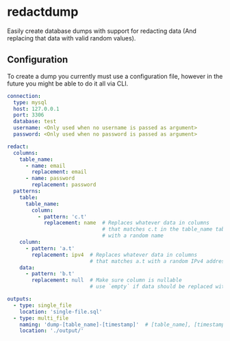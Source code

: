 # redactdump

Easily create database dumps with support for redacting data (And replacing that data with valid random values).

## Configuration

To create a dump you currently must use a configuration file, however in the future you might be able to do it all via CLI.

`````yaml
connection:
  type: mysql
  host: 127.0.0.1
  port: 3306
  database: test
  username: <Only used when no username is passed as argument>
  password: <Only used when no password is passed as argument>

redact:
  columns:
    table_name:
      - name: email
        replacement: email
      - name: password
        replacement: password
  patterns:
    table:
      table_name:
        column:
          - pattern: 'c.t'
            replacement: name  # Replaces whatever data in columns
                               # that matches c.t in the table_name table
                               # with a random name
    column:
      - pattern: 'a.t'
        replacement: ipv4  # Replaces whatever data in columns 
                           # that matches a.t with a random IPv4 address.
    data:
      - pattern: 'b.t'
        replacement: null  # Make sure column is nullable
                           # use `empty` if data should be replaced with an empty string instead.

outputs:
  - type: single_file
    location: 'single-file.sql'
  - type: multi_file
    naming: 'dump-[table_name]-[timestamp]'  # [table_name], [timestamp], [database] will be replaced with the relavant data.
    location: './output/'
`````
